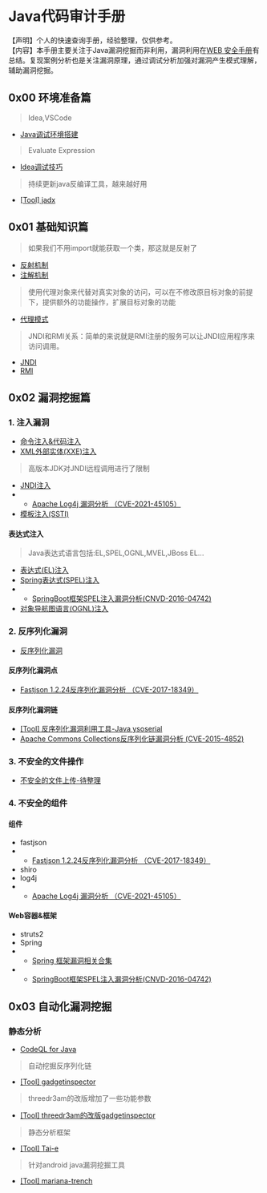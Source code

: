 # Java代码审计手册

【声明】个人的快速查询手册，经验整理，仅供参考。   
【内容】本手册主要关注于Java漏洞挖掘而非利用，漏洞利用在[WEB 安全手册](https://github.com/ReAbout/web-sec)有总结。复现案例分析也是关注漏洞原理，通过调试分析加强对漏洞产生模式理解，辅助漏洞挖掘。

## 0x00 环境准备篇
>Idea,VSCode
- [Java调试环境搭建](./base/debug.md)
> Evaluate Expression
- [Idea调试技巧](https://developer.aliyun.com/article/1058784)
>持续更新java反编译工具，越来越好用
- [[Tool] jadx](https://github.com/skylot/jadx)

## 0x01 基础知识篇

>如果我们不用import就能获取一个类，那这就是反射了
- [反射机制](./base/reflect.md)
- [注解机制](./base/annotation.md)
>使用代理对象来代替对真实对象的访问，可以在不修改原目标对象的前提下，提供额外的功能操作，扩展目标对象的功能
- [代理模式](./base/proxy.md)
>JNDI和RMI关系：简单的来说就是RMI注册的服务可以让JNDI应用程序来访问调用。
 - [JNDI](./base/jndi.md)
 - [RMI](./base/rmi.md)

## 0x02 漏洞挖掘篇

### 1. 注入漏洞

- [命令注入&代码注入](./vul/rce.md)
- [XML外部实体(XXE)注入](./vul/xxe.md)
>高版本JDK对JNDI远程调用进行了限制
- [JNDI注入](./base/jndi.md)
- - [Apache Log4j 漏洞分析 （CVE-2021-45105）](./poc/CVE-2021-45105.md)
- [模板注入(SSTI)](./vul/ssti.md)

#### 表达式注入
>Java表达式语言包括:EL,SPEL,OGNL,MVEL,JBoss EL... 
- [表达式(EL)注入](./vul/el.md)
- [Spring表达式(SPEL)注入](./vul/el.md)
- - [SpringBoot框架SPEL注入漏洞分析(CNVD-2016-04742)](./poc/CNVD-2016-04742.md)
- [对象导航图语言(OGNL)注入](./vul/ognl.md)

### 2. 反序列化漏洞

- [反序列化漏洞](./vul/deserialization.md)

#### 反序列化漏洞点
- [Fastjson 1.2.24反序列化漏洞分析 （CVE-2017-18349）](./poc/CVE-2017-18349.md)
#### 反序列化漏洞链
- [[Tool] 反序列化漏洞利用工具-Java ysoserial](https://github.com/frohoff/ysoserial)
- [Apache Commons Collections反序列化链漏洞分析 (CVE-2015-4852)](./poc/CVE-2015-4852.md)


### 3. 不安全的文件操作

- [不安全的文件上传-待整理](./vul/upload.md)

### 4. 不安全的组件

#### 组件

- fastjson
- - [Fastjson 1.2.24反序列化漏洞分析 （CVE-2017-18349）](./poc/CVE-2017-18349.md)
- shiro
- log4j
- - [Apache Log4j 漏洞分析 （CVE-2021-45105）](./poc/CVE-2021-45105.md)


#### Web容器&框架
- struts2
- Spring
- - [Spring 框架漏洞相关合集](https://www.viewofthai.link/2023/01/18/spring-%E6%A1%86%E6%9E%B6%E6%BC%8F%E6%B4%9E%E7%9B%B8%E5%85%B3%E5%90%88%E9%9B%86/)
- -  [SpringBoot框架SPEL注入漏洞分析(CNVD-2016-04742)](./poc/CNVD-2016-04742.md)

## 0x03 自动化漏洞挖掘

### 静态分析
- [CodeQL for Java](./auto/codeql.md)
>自动挖掘反序列化链
- [[Tool] gadgetinspector](https://github.com/JackOfMostTrades/gadgetinspector)
> threedr3am的改版增加了一些功能参数
- [[Tool] threedr3am的改版gadgetinspector](https://github.com/threedr3am/gadgetinspector)
>静态分析框架
- [[Tool] Tai-e](https://github.com/pascal-lab/Tai-e)
>针对android java漏洞挖掘工具
- [[Tool] mariana-trench
](https://github.com/facebook/mariana-trench)
